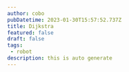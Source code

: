 ```yaml
---
author: cobo
pubDatetime: 2023-01-30T15:57:52.737Z
title: Dijkstra
featured: false
draft: false
tags:
 - robot
description: this is auto generate
---
```

